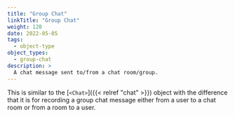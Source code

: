 ```yaml
---
title: "Group Chat"
linkTitle: "Group Chat"
weight: 120
date: 2022-05-05
tags: 
  - object-type
object_types:
  - group-chat
description: >
  A chat message sent to/from a chat room/group.
---
```


This is similar to the [`<Chat>`]({{< relref "chat" >}}) object with the difference that it is for recording a group chat message either from a user to a chat room or from a room to a user.
